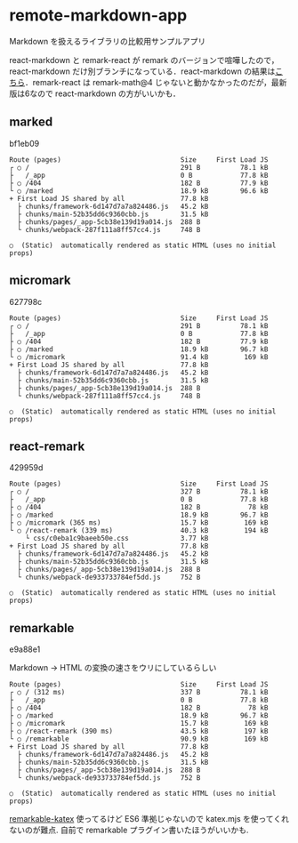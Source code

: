 # remote-markdown-app

Markdown を扱えるライブラリの比較用サンプルアプリ

react-markdown と remark-react が remark のバージョンで喧嘩したので，react-markdown だけ別ブランチになっている．react-markdown の結果は[こちら](https://github.com/h-takeyeah/nextjs-sandbox-share/tree/react-markdown/remote-markdown-app#react-markdown)．remark-react は remark-math@4 じゃないと動かなかったのだが，最新版は6なので react-markdown の方がいいかも．

## marked

bf1eb09

```plain
Route (pages)                              Size     First Load JS
┌ ○ /                                      291 B          78.1 kB
├   /_app                                  0 B            77.8 kB
├ ○ /404                                   182 B          77.9 kB
└ ○ /marked                                18.9 kB        96.6 kB
+ First Load JS shared by all              77.8 kB
  ├ chunks/framework-6d147d7a7a824486.js   45.2 kB
  ├ chunks/main-52b35dd6c9360cbb.js        31.5 kB
  ├ chunks/pages/_app-5cb38e139d19a014.js  288 B
  └ chunks/webpack-287f111a8ff57cc4.js     748 B

○  (Static)  automatically rendered as static HTML (uses no initial props)
```

## micromark

627798c

```plain
Route (pages)                              Size     First Load JS
┌ ○ /                                      291 B          78.1 kB
├   /_app                                  0 B            77.8 kB
├ ○ /404                                   182 B          77.9 kB
├ ○ /marked                                18.9 kB        96.7 kB
└ ○ /micromark                             91.4 kB         169 kB
+ First Load JS shared by all              77.8 kB
  ├ chunks/framework-6d147d7a7a824486.js   45.2 kB
  ├ chunks/main-52b35dd6c9360cbb.js        31.5 kB
  ├ chunks/pages/_app-5cb38e139d19a014.js  288 B
  └ chunks/webpack-287f111a8ff57cc4.js     748 B

○  (Static)  automatically rendered as static HTML (uses no initial props)
```

## react-remark

429959d

```plain
Route (pages)                              Size     First Load JS
┌ ○ /                                      327 B          78.1 kB
├   /_app                                  0 B            77.8 kB
├ ○ /404                                   182 B            78 kB
├ ○ /marked                                18.9 kB        96.7 kB
├ ○ /micromark (365 ms)                    15.7 kB         169 kB
└ ○ /react-remark (339 ms)                 40.3 kB         194 kB
    └ css/c0eba1c9baeeb50e.css             3.77 kB
+ First Load JS shared by all              77.8 kB
  ├ chunks/framework-6d147d7a7a824486.js   45.2 kB
  ├ chunks/main-52b35dd6c9360cbb.js        31.5 kB
  ├ chunks/pages/_app-5cb38e139d19a014.js  288 B
  └ chunks/webpack-de933733784ef5dd.js     752 B

○  (Static)  automatically rendered as static HTML (uses no initial props)
```

## remarkable

e9a88e1

Markdown -> HTML の変換の速さをウリにしているらしい

```plain
Route (pages)                              Size     First Load JS
┌ ○ / (312 ms)                             337 B          78.1 kB
├   /_app                                  0 B            77.8 kB
├ ○ /404                                   182 B            78 kB
├ ○ /marked                                18.9 kB        96.7 kB
├ ○ /micromark                             15.7 kB         169 kB
├ ○ /react-remark (390 ms)                 43.5 kB         197 kB
└ ○ /remarkable                            90.9 kB         169 kB
+ First Load JS shared by all              77.8 kB
  ├ chunks/framework-6d147d7a7a824486.js   45.2 kB
  ├ chunks/main-52b35dd6c9360cbb.js        31.5 kB
  ├ chunks/pages/_app-5cb38e139d19a014.js  288 B
  └ chunks/webpack-de933733784ef5dd.js     752 B

○  (Static)  automatically rendered as static HTML (uses no initial props)
```

[remarkable-katex](https://github.com/bradhowes/remarkable-katex) 使ってるけど ES6 準拠じゃないので katex.mjs を使ってくれないのが難点. 自前で remarkable プラグイン書いたほうがいいかも.
